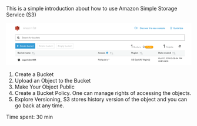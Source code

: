 This is a simple introduction about how to use Amazon Simple Storage Service (S3)

![Image](images/60.png)

1. Create a Bucket
2. Upload an Object to the Bucket
3. Make Your Object Public
4. Create a Bucket Policy. One can manage rights of accessing the objects.
5.  Explore Versioning, S3 stores history version of the object and you can go back at any time.

Time spent: 30 min

